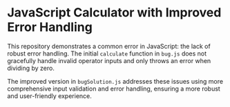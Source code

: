 # JavaScript Calculator with Improved Error Handling

This repository demonstrates a common error in JavaScript: the lack of robust error handling.  The initial `calculate` function in `bug.js` does not gracefully handle invalid operator inputs and only throws an error when dividing by zero. 

The improved version in `bugSolution.js` addresses these issues using more comprehensive input validation and error handling, ensuring a more robust and user-friendly experience.